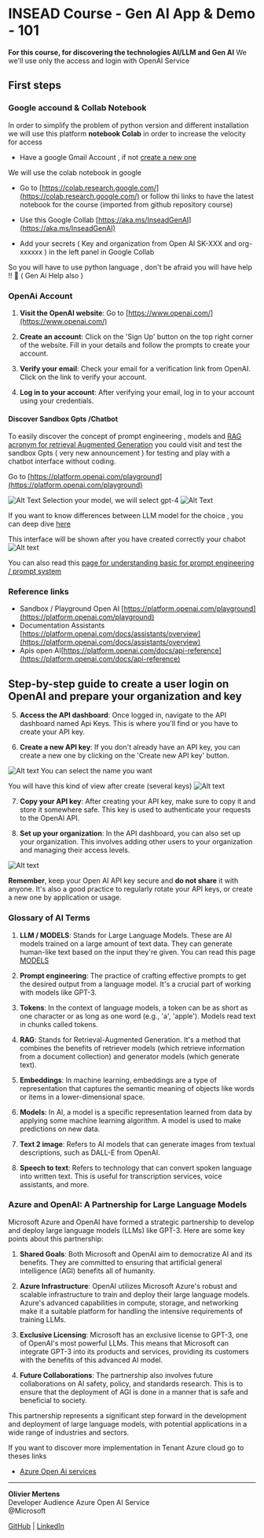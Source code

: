 # INSEAD Course - Gen AI App & Demo - 101

**For this course, for discovering the technologies AI/LLM and Gen AI**
We we'll use only the access and login with OpenAI Service


## First steps 
### Google accound & Collab Notebook

In order to simplify the problem of python version and different installation we will use this platform **notebook Colab** in order to increase the velocity for access 

- Have a google Gmail Account , if not [create a new one](https://support.google.com/mail/answer/56256?hl=en-EN)

We will use the colab notebook in google

- Go to [https://colab.research.google.com/](https://colab.research.google.com/) or follow thi links to have the latest notebook for the course  (imported from github repository course)

- Use this Google Collab [https://aka.ms/InseadGenAI](https://aka.ms/InseadGenAI)

- Add your secrets ( Key and organization from Open AI SK-XXX and org-xxxxxx ) in the left panel in Google Collab



So you will have to use python language , don't be afraid you will have help !! :smiling_face_with_three_hearts: ( Gen Ai Help also )


### OpenAi Account
1. **Visit the OpenAI website**: Go to [https://www.openai.com/](https://www.openai.com/)

2. **Create an account**: Click on the 'Sign Up' button on the top right corner of the website. Fill in your details and follow the prompts to create your account.

3. **Verify your email**: Check your email for a verification link from OpenAI. Click on the link to verify your account.

4. **Log in to your account**: After verifying your email, log in to your account using your credentials.

#### Discover Sandbox Gpts /Chatbot

To easily discover the concept of prompt engineering , models and [RAG acronym for retrieval Augmented Generation](https://learn.microsoft.com/en-us/azure/search/retrieval-augmented-generation-overview) you could visit and test the sandbox Gpts ( very new announcement ) for testing and play with a chatbot interface without coding.

Go to [https://platform.openai.com/playground](https://platform.openai.com/playground)



![Alt Text](img/assistantchatbotcreation.png)
Selection your model, we will select gpt-4
![Alt Text](img/modelsGpts.png)

If you want to know differences between LLM model for the choice , you can deep dive  [here](https://platform.openai.com/docs/models/overview)

This interface will be shown after you have created correctly your chabot
![Alt text](img/playgroundChatbotOpenAi.png)

You can also read this [page for understanding basic for prompt engineering / prompt system](PROMPTS.md)


### Reference links 

- Sandbox / Playground Open AI [https://platform.openai.com/playground](https://platform.openai.com/playground)
- Documentation Assistants [https://platform.openai.com/docs/assistants/overview](https://platform.openai.com/docs/assistants/overview)
- Apis open AI[https://platform.openai.com/docs/api-reference](https://platform.openai.com/docs/api-reference)

## Step-by-step guide to create a user login on OpenAI and prepare your organization and key


5. **Access the API dashboard**: Once logged in, navigate to the API dashboard named Api Keys. This is where you'll find or you have to create your API key.

6. **Create a new API key**: If you don't already have an API key, you can create a new one by clicking on the 'Create new API key' button.

![Alt text](img/secretkeygenerate.png)
You can select the name you want

You will have this kind of view after create (several keys) ![Alt text](img/apiKeysexampleopenAi.png)

7. **Copy your API key**: After creating your API key, make sure to copy it and store it somewhere safe. This key is used to authenticate your requests to the OpenAI API.

8. **Set up your organization**: In the API dashboard, you can also set up your organization. This involves adding other users to your organization and managing their access levels.

![Alt text](img/organizationOpenAi.png)

**Remember**, keep your Open AI API key secure and **do not share** it with anyone. It's also a good practice to regularly rotate your API keys, or create a new one by application or usage.



### Glossary of AI Terms

1. **LLM / MODELS**: Stands for Large Language Models. These are AI models trained on a large amount of text data. They can generate human-like text based on the input they're given.
You can read this page [MODELS](./MODELS.md)

2. **Prompt engineering**: The practice of crafting effective prompts to get the desired output from a language model. It's a crucial part of working with models like GPT-3.

3. **Tokens**: In the context of language models, a token can be as short as one character or as long as one word (e.g., 'a', 'apple'). Models read text in chunks called tokens.

4. **RAG**: Stands for Retrieval-Augmented Generation. It's a method that combines the benefits of retriever models (which retrieve information from a document collection) and generator models (which generate text).

5. **Embeddings**: In machine learning, embeddings are a type of representation that captures the semantic meaning of objects like words or items in a lower-dimensional space.

6. **Models**: In AI, a model is a specific representation learned from data by applying some machine learning algorithm. A model is used to make predictions on new data.

7. **Text 2 image**: Refers to AI models that can generate images from textual descriptions, such as DALL-E from OpenAI.

8. **Speech to text**: Refers to technology that can convert spoken language into written text. This is useful for transcription services, voice assistants, and more.

### Azure and OpenAI: A Partnership for Large Language Models

Microsoft Azure and OpenAI have formed a strategic partnership to develop and deploy large language models (LLMs) like GPT-3. Here are some key points about this partnership:

1. **Shared Goals**: Both Microsoft and OpenAI aim to democratize AI and its benefits. They are committed to ensuring that artificial general intelligence (AGI) benefits all of humanity.

2. **Azure Infrastructure**: OpenAI utilizes Microsoft Azure's robust and scalable infrastructure to train and deploy their large language models. Azure's advanced capabilities in compute, storage, and networking make it a suitable platform for handling the intensive requirements of training LLMs.

3. **Exclusive Licensing**: Microsoft has an exclusive license to GPT-3, one of OpenAI's most powerful LLMs. This means that Microsoft can integrate GPT-3 into its products and services, providing its customers with the benefits of this advanced AI model.

4. **Future Collaborations**: The partnership also involves future collaborations on AI safety, policy, and standards research. This is to ensure that the deployment of AGI is done in a manner that is safe and beneficial to society.

This partnership represents a significant step forward in the development and deployment of large language models, with potential applications in a wide range of industries and sectors.

If you want to discover more implementation in Tenant Azure cloud go to theses links

- [Azure Open Ai services](https://learn.microsoft.com/en-us/azure/ai-services/openai/overview)



---
**Olivier Mertens**  
Developer Audience 
Azure Open AI Service  
@Microsoft

[GitHub](https://github.com/olivMertens) | [LinkedIn](https://linkedin.com/in/mertensolivier)